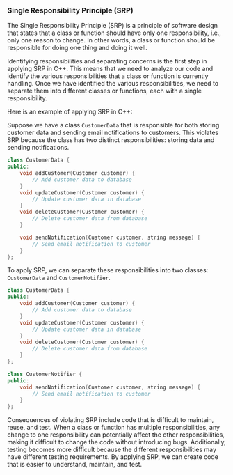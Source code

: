 ### Single Responsibility Principle (SRP)
The Single Responsibility Principle (SRP) is a principle of software design that states that a class or function should have only one responsibility, i.e., only one reason to change. In other words, a class or function should be responsible for doing one thing and doing it well.

Identifying responsibilities and separating concerns is the first step in applying SRP in C++. This means that we need to analyze our code and identify the various responsibilities that a class or function is currently handling. Once we have identified the various responsibilities, we need to separate them into different classes or functions, each with a single responsibility.

Here is an example of applying SRP in C++:

Suppose we have a class `CustomerData` that is responsible for both storing customer data and sending email notifications to customers. This violates SRP because the class has two distinct responsibilities: storing data and sending notifications. 
```cpp
class CustomerData {
public:
    void addCustomer(Customer customer) {
        // Add customer data to database
    }
    void updateCustomer(Customer customer) {
        // Update customer data in database
    }
    void deleteCustomer(Customer customer) {
        // Delete customer data from database
    }

    void sendNotification(Customer customer, string message) {
        // Send email notification to customer
    }
};
```
To apply SRP, we can separate these responsibilities into two classes: `CustomerData` and `CustomerNotifier`.
```cpp
class CustomerData {
public:
    void addCustomer(Customer customer) {
        // Add customer data to database
    }
    void updateCustomer(Customer customer) {
        // Update customer data in database
    }
    void deleteCustomer(Customer customer) {
        // Delete customer data from database
    }
};

class CustomerNotifier {
public:
    void sendNotification(Customer customer, string message) {
        // Send email notification to customer
    }
};
```
Consequences of violating SRP include code that is difficult to maintain, reuse, and test. When a class or function has multiple responsibilities, any change to one responsibility can potentially affect the other responsibilities, making it difficult to change the code without introducing bugs. Additionally, testing becomes more difficult because the different responsibilities may have different testing requirements. By applying SRP, we can create code that is easier to understand, maintain, and test.